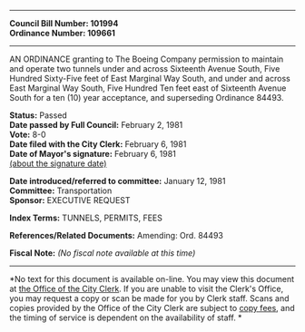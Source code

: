 * * * * *  
  
**Council Bill Number: [](#h0)[](#h2)101994**   
**Ordinance Number: 109661**  
  
* * * * *  
  
AN ORDINANCE granting to The Boeing Company permission to maintain and operate two tunnels under and across Sixteenth Avenue South, Five Hundred Sixty-Five feet of East Marginal Way South, and under and across East Marginal Way South, Five Hundred Ten feet east of Sixteenth Avenue South for a ten (10) year acceptance, and superseding Ordinance 84493.  
  
**Status:** Passed   
**Date passed by Full Council:** February 2, 1981   
**Vote:** 8-0   
**Date filed with the City Clerk:** February 6, 1981   
**Date of Mayor's signature:** February 6, 1981   
[(about the signature date)](/~public/approvaldate.htm)   
  
  
**Date introduced/referred to committee:** January 12, 1981   
**Committee:** Transportation   
**Sponsor:** EXECUTIVE REQUEST   
  
**Index Terms:** TUNNELS, PERMITS, FEES  
  
**References/Related Documents:** Amending: Ord. 84493  
  
**Fiscal Note:** *(No fiscal note available at this time)*  
  
* * * * *  
  
*No text for this document is available on-line. You may view this document at [the Office of the City Clerk](http://www.seattle.gov/leg/clerk/contactUs.htm). If you are unable to visit the Clerk's Office, you may request a copy or scan be made for you by Clerk staff. Scans and copies provided by the Office of the City Clerk are subject to [copy fees](http://clerk.seattle.gov/~public/clerkfees.htm), and the timing of service is dependent on the availability of staff. *  
  
  
